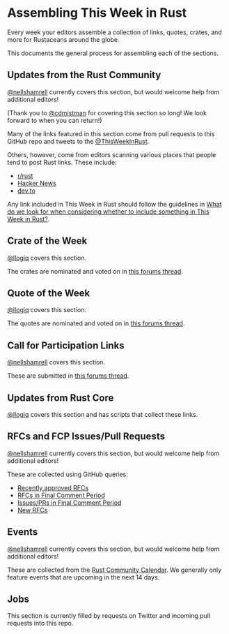 # Assembling This Week in Rust

Every week your editors assemble a collection of links, quotes, crates, and more for Rustaceans around the globe.

This documents the general process for assembling each of the sections.

## Updates from the Rust Community

[@nellshamrell](https://github.com/nellshamrell) currently covers this section, but would welcome help from additional editors!

(Thank you to [@cdmistman](https://github.com/cdmistman) for covering this section so long! We look forward to when you can return!)

Many of the links featured in this section come from pull requests to this GitHub repo and tweets to the [@ThisWeekInRust](https://twitter.com/ThisWeekInRust).

Others, however, come from editors scanning various places that people tend to post Rust links. These include:

* [r/rust](https://www.reddit.com/r/rust/)
* [Hacker News](https://news.ycombinator.com/)
* [dev.to](https://dev.to/)

Any link included in This Week in Rust should follow the guidelines in [What do we look for when considering whether to include something in This Week in Rust?](https://github.com/rust-lang/this-week-in-rust#what-do-we-look-for-when-considering-whether-to-include-something-in-this-week-in-rust).

## Crate of the Week

[@llogiq](https://github.com/llogiq) covers this section.

The crates are nominated and voted on in [this forums thread](https://users.rust-lang.org/t/crate-of-the-week/2704/784).

## Quote of the Week

[@llogiq](https://github.com/llogiq) covers this section.

The quotes are nominated and voted on in [this forums thread](https://users.rust-lang.org/t/twir-quote-of-the-week/328).

## Call for Participation Links

[@nellshamrell](https://github.com/nellshamrell) covers this section.

These are submitted in [this forums thread](https://users.rust-lang.org/t/twir-call-for-participation/4821).

## Updates from Rust Core

[@llogiq](https://github.com/llogiq) covers this section and has scripts that collect these links.

## RFCs and FCP Issues/Pull Requests

[@nellshamrell](https://github.com/nellshamrell) currently covers this section, but would welcome help from additional editors!

These are collected using GitHub queries:
* [Recently approved RFCs](https://github.com/rust-lang/rfcs/commits/master)
* [RFCs in Final Comment Period](https://github.com/rust-lang/rfcs/labels/final-comment-period)
* [Issues/PRs in Final Comment Period](https://github.com/rust-lang/rust/labels/final-comment-period)
* [New RFCs](https://github.com/rust-lang/rfcs/pulls)

## Events

[@nellshamrell](https://github.com/nellshamrell) currently covers this section, but would welcome help from additional editors!

These are collected from the [Rust Community Calendar](https://calendar.google.com/calendar/u/0/embed?src=apd9vmbc22egenmtu5l6c5jbfc@group.calendar.google.com). We generally only feature events that are upcoming in the next 14 days.

## Jobs

This section is currently filled by requests on Twitter and incoming pull requests into this repo.
